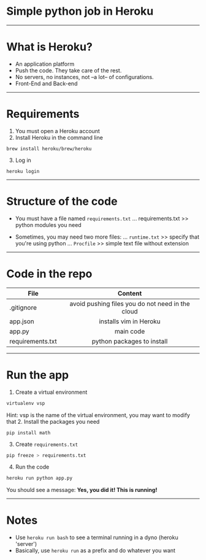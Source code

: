 # Simple python job in Heroku

---
# What is Heroku?
+ An application platform
+ Push the code. They take care of the rest.
+ No servers, no instances, not –a lot– of configurations.
+ Front-End and Back-end

---
# Requirements

1) You must open a Heroku account
2) Install Heroku in the command line
```
brew install heroku/brew/heroku
```
3) Log in
```
heroku login
```

---
# Structure of the code

+ You must have a file named ```requirements.txt```
... requirements.txt >> python modules you need

+ Sometimes, you may need two more files:
... ```runtime.txt``` >> specify that you're using python
... ```Procfile``` >> simple text file without extension

---
# Code in the repo
| File        | Content           |
| ------------- |:-------------:|
| .gitignore      | avoid pushing files you do not need in the cloud|
| app.json      | installs vim in Heroku |   
| app.py | main code|
|requirements.txt | python packages to install|

---
# Run the app
1. Create a virtual environment
```bash
virtualenv vsp
```
Hint: vsp is the name of the virtual environment, you may want to modify that
2. Install the packages you need
```
pip install math
```
3. Create ```requirements.txt```
```bash
pip freeze > requirements.txt
```
4. Run the code
```bash
heroku run python app.py
```
You should see a message: **Yes, you did it! This is running!**

---
# Notes
+ Use ```heroku run bash``` to see a terminal running in a dyno (heroku 'server')
+ Basically, use ```heroku run``` as a prefix and do whatever you want
